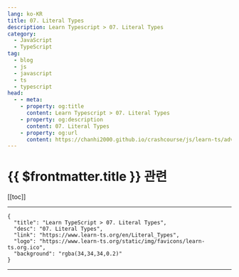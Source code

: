 ```yaml
---
lang: ko-KR
title: 07. Literal Types
description: Learn Typescript > 07. Literal Types
category: 
  - JavaScript
  - TypeScript
tag: 
  - blog
  - js
  - javascript
  - ts
  - typescript
head:
  - - meta:
    - property: og:title
      content: Learn Typescript > 07. Literal Types
    - property: og:description
      content: 07. Literal Types
    - property: og:url
      content: https://chanhi2000.github.io/crashcourse/js/learn-ts/advanced/07.html
---
```


# {{ $frontmatter.title }} 관련

[[toc]]

---

```component VPCard
{
  "title": "Learn TypeScript > 07. Literal Types",
  "desc": "07. Literal Types",
  "link": "https://www.learn-ts.org/en/Literal_Types",
  "logo": "https://www.learn-ts.org/static/img/favicons/learn-ts.org.ico",
  "background": "rgba(34,34,34,0.2)"
}
```

---
